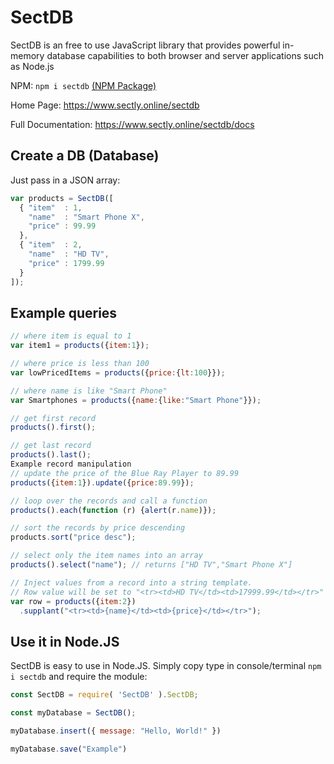 # SectDB
SectDB is an free to use JavaScript library that provides powerful in-memory database capabilities to both browser and server applications such as Node.js

NPM: `npm i sectdb` [(NPM Package)](https://www.npmjs.com/package/sectdb)

Home Page: https://www.sectly.online/sectdb

Full Documentation: https://www.sectly.online/sectdb/docs

## Create a DB (Database)
Just pass in a JSON array:

```js
var products = SectDB([
  { "item"  : 1,
    "name"  : "Smart Phone X",
    "price" : 99.99
  },
  { "item"  : 2,
    "name"  : "HD TV",
    "price" : 1799.99
  }
]);
```

## Example queries

```js
// where item is equal to 1
var item1 = products({item:1});

// where price is less than 100
var lowPricedItems = products({price:{lt:100}});

// where name is like "Smart Phone"
var Smartphones = products({name:{like:"Smart Phone"}});

// get first record
products().first();

// get last record
products().last();
Example record manipulation
// update the price of the Blue Ray Player to 89.99
products({item:1}).update({price:89.99});

// loop over the records and call a function
products().each(function (r) {alert(r.name)});

// sort the records by price descending
products.sort("price desc");

// select only the item names into an array
products().select("name"); // returns ["HD TV","Smart Phone X"]

// Inject values from a record into a string template.
// Row value will be set to "<tr><td>HD TV</td><td>17999.99</td></tr>"
var row = products({item:2})
  .supplant("<tr><td>{name}</td><td>{price}</td></tr>");
```

## Use it in Node.JS
SectDB is easy to use in Node.JS. Simply copy type in console/terminal `npm i sectdb` and require the module:

```js
const SectDB = require( 'SectDB' ).SectDB;

const myDatabase = SectDB();

myDatabase.insert({ message: "Hello, World!" })

myDatabase.save("Example")
```
